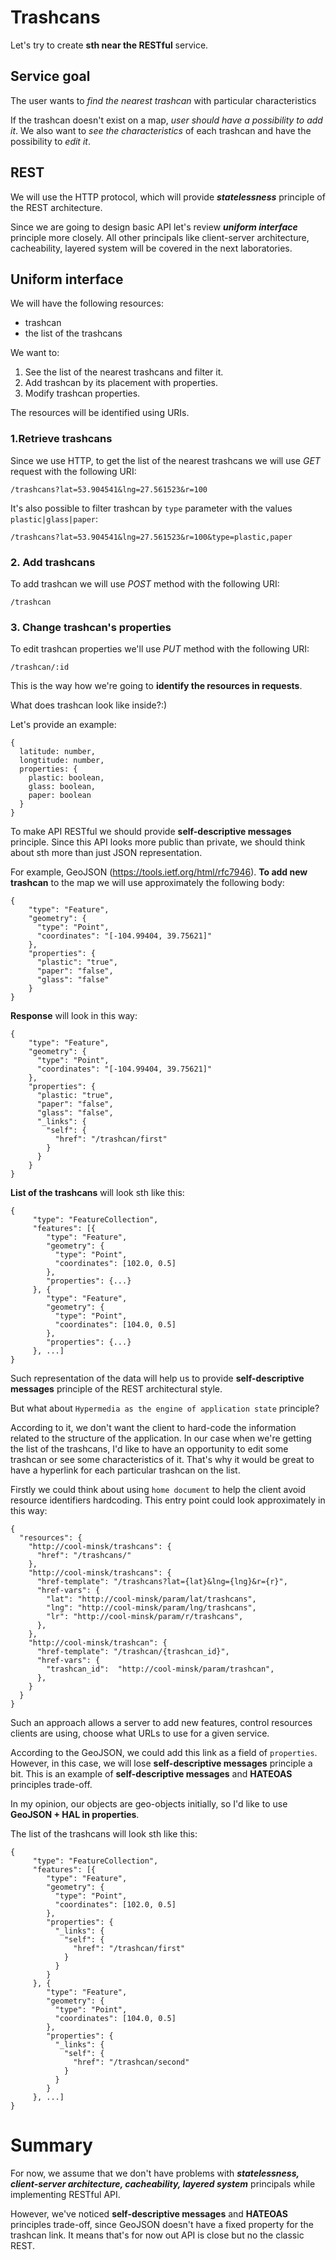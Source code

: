 
# Trashcans

Let's try to create __sth near the RESTful__ service.

## Service goal

The user wants to *find the nearest trashcan* with particular characteristics

If the trashcan doesn't exist on a map, *user should have a possibility to add it*.
We also want to *see the characteristics* of each trashcan and have the possibility to *edit it*.

## REST

We will use the HTTP protocol, which will provide __*statelessness*__ principle of the REST architecture.

Since we are going to design basic API let's review __*uniform interface*__ principle more closely. All other principals like client-server architecture, cacheability, layered system will be covered in the next laboratories.

## Uniform interface 

We will have the following resources:
- trashcan
- the list of the trashcans

We want to:
1. See the list of the nearest trashcans and filter it.
2. Add trashcan by its placement with properties.
3. Modify trashcan properties.

The resources will be identified using URIs.

### 1.Retrieve trashcans 

Since we use HTTP, to get the list of the nearest trashcans we will use *GET* request with the following URI:

`/trashcans?lat=53.904541&lng=27.561523&r=100`

It's also possible to filter trashcan by `type` parameter with the values `plastic|glass|paper`:

`/trashcans?lat=53.904541&lng=27.561523&r=100&type=plastic,paper`

### 2. Add trashcans

To add trashcan we will use *POST* method with the following URI:

`/trashcan`

### 3. Change trashcan's properties

To edit trashcan properties we'll use *PUT* method with the following URI:

`/trashcan/:id`

This is the way how we're going to __identify the resources in requests__.


What does trashcan look like inside?:)

Let's provide an example:

```
{
  latitude: number,
  longtitude: number,
  properties: {
    plastic: boolean,
    glass: boolean,
    paper: boolean
  }
}
```


To make API RESTful we should provide __self-descriptive messages__ principle.
Since this API looks more public than private, we should think about sth more than just JSON representation.

For example, GeoJSON (https://tools.ietf.org/html/rfc7946).
__To add new trashcan__ to the map we will use approximately the following body:
```
{
    "type": "Feature",
    "geometry": {
      "type": "Point",
      "coordinates": "[-104.99404, 39.75621]"
    },
    "properties": {
      "plastic": "true",
      "paper": "false",
      "glass": "false"
    }
}
```

__Response__ will look in this way:
```
{
    "type": "Feature",
    "geometry": {
      "type": "Point",
      "coordinates": "[-104.99404, 39.75621]"
    },
    "properties": {
      "plastic: "true",
      "paper": "false",
      "glass": "false",
      "_links": {
        "self": {
          "href": "/trashcan/first"
        }
      }
    }
}
```


__List of the trashcans__ will look sth like this:
```
{
     "type": "FeatureCollection",
     "features": [{
        "type": "Feature",
        "geometry": {
          "type": "Point",
          "coordinates": [102.0, 0.5]
        },
        "properties": {...}
     }, {
        "type": "Feature",
        "geometry": {
          "type": "Point",
          "coordinates": [104.0, 0.5]
        },
        "properties": {...}
     }, ...]
}

```

Such representation of the data will help us to provide __self-descriptive messages__ principle of the REST architectural style.

But what about `Hypermedia as the engine of application state` principle?

According to it, we don't want the client to hard-code the information related to the structure of the application.
In our case when we're getting the list of the trashcans, I'd like to have an opportunity to edit some trashcan or see some characteristics of it. That's why it would be great to have a hyperlink for each particular trashcan on the list.

Firstly we could think about using `home document` to help the client avoid resource identifiers hardcoding.
This entry point could look approximately in this way:

```
{
  "resources": {
    "http://cool-minsk/trashcans": {
      "href": "/trashcans/"
    },
    "http://cool-minsk/trashcans": {
      "href-template": "/trashcans?lat={lat}&lng={lng}&r={r}",
      "href-vars": {
        "lat": "http://cool-minsk/param/lat/trashcans",
        "lng": "http://cool-minsk/param/lng/trashcans",
        "lr": "http://cool-minsk/param/r/trashcans",
      },
    },
    "http://cool-minsk/trashcan": {
      "href-template": "/trashcan/{trashcan_id}",
      "href-vars": {
        "trashcan_id":  "http://cool-minsk/param/trashcan",
      },
    }
  }
}
```

Such an approach allows a server to add new features, control resources clients are using, choose what URLs to use for a given service.

According to the GeoJSON, we could add this link as a field of `properties`. However, in this case, we will lose __self-descriptive messages__ principle a bit. This is an example of __self-descriptive messages__ and __HATEOAS__ 
principles trade-off.

In my opinion, our objects are geo-objects initially, so I'd like to use **GeoJSON + HAL in properties**.

The list of the trashcans will look sth like this:
```
{
     "type": "FeatureCollection",
     "features": [{
        "type": "Feature",
        "geometry": {
          "type": "Point",
          "coordinates": [102.0, 0.5]
        },
        "properties": {
          "_links": {
            "self": {
              "href": "/trashcan/first"
            }
          }
        }
     }, {
        "type": "Feature",
        "geometry": {
          "type": "Point",
          "coordinates": [104.0, 0.5]
        },
        "properties": {
          "_links": {
            "self": {
              "href": "/trashcan/second"
            }
          }
        }
     }, ...]
}

```

# Summary

For now, we assume that we don't have problems with __*statelessness, client-server architecture, cacheability, layered system*__ principals while implementing RESTful API.

However, we've noticed  __self-descriptive messages__ and __HATEOAS__ principles trade-off, since GeoJSON doesn't have a fixed property for the trashcan link. It means that's for now out API is close but no the classic REST.